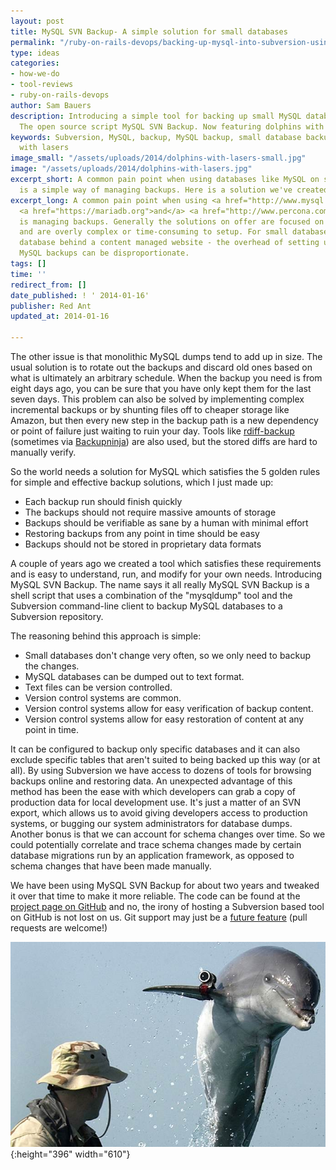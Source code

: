 ```yaml
---
layout: post
title: MySQL SVN Backup- A simple solution for small databases
permalink: "/ruby-on-rails-devops/backing-up-mysql-into-subversion-using-mysql-svn-backup/"
type: ideas
categories:
- how-we-do
- tool-reviews
- ruby-on-rails-devops
author: Sam Bauers
description: Introducing a simple tool for backing up small MySQL databases to Subversion.
  The open source script MySQL SVN Backup. Now featuring dolphins with lasers.
keywords: Subversion, MySQL, backup, MySQL backup, small database backup, dolphin
  with lasers
image_small: "/assets/uploads/2014/dolphins-with-lasers-small.jpg"
image: "/assets/uploads/2014/dolphins-with-lasers.jpg"
excerpt_short: A common pain point when using databases like MySQL on small projects
  is a simple way of managing backups. Here is a solution we've created.
excerpt_long: A common pain point when using <a href="http://www.mysql.com">MySQL</a>
  <a href="https://mariadb.org">and</a> <a href="http://www.percona.com/software">friends</a>
  is managing backups. Generally the solutions on offer are focused on huge databases
  and are overly complex or time-consuming to setup. For small databases - like a
  database behind a content managed website - the overhead of setting up and maintaining
  MySQL backups can be disproportionate.
tags: []
time: ''
redirect_from: []
date_published: ! ' 2014-01-16'
publisher: Red Ant
updated_at: 2014-01-16

---
```

The other issue is that monolithic MySQL dumps tend to add up in size. The usual solution is to rotate out the backups and discard old ones based on what is ultimately an arbitrary schedule. When the backup you need is from eight days ago, you can be sure that you have only kept them for the last seven days. This problem can also be solved by implementing complex incremental backups or by shunting files off to cheaper storage like Amazon, but then every new step in the backup path is a new dependency or point of failure just waiting to ruin your day. Tools like [rdiff-backup](http://www.nongnu.org/rdiff-backup/) (sometimes via [Backupninja](https://labs.riseup.net/code/projects/backupninja)) are also used, but the stored diffs are hard to manually verify.

So the world needs a solution for MySQL which satisfies the 5 golden rules for simple and effective backup solutions, which I just made up:

* Each backup run should finish quickly
* The backups should not require massive amounts of storage
* Backups should be verifiable as sane by a human with minimal effort
* Restoring backups from any point in time should be easy
* Backups should not be stored in proprietary data formats

A couple of years ago we created a tool which satisfies these requirements and is easy to understand, run, and modify for your own needs. Introducing MySQL SVN Backup. The name says it all really MySQL SVN Backup is a shell script that uses a combination of the "mysqldump" tool and the Subversion command-line client to backup MySQL databases to a Subversion repository.

The reasoning behind this approach is simple:

* Small databases don't change very often, so we only need to backup the changes.
* MySQL databases can be dumped out to text format.
* Text files can be version controlled.
* Version control systems are common.
* Version control systems allow for easy verification of backup content.
* Version control systems allow for easy restoration of content at any point in time.

It can be configured to backup only specific databases and it can also exclude specific tables that aren't suited to being backed up this way (or at all). By using Subversion we have access to dozens of tools for browsing backups online and restoring data. An unexpected advantage of this method has been the ease with which developers can grab a copy of production data for local development use. It's just a matter of an SVN export, which allows us to avoid giving developers access to production systems, or bugging our system administrators for database dumps. Another bonus is that we can account for schema changes over time. So we could potentially correlate and trace schema changes made by certain database migrations run by an application framework, as opposed to schema changes that have been made manually.

We have been using MySQL SVN Backup for about two years and tweaked it over that time to make it more reliable. The code can be found at the [project page on GitHub](https://github.com/red-ant/mysql-svn-backup) and no, the irony of hosting a Subversion based tool on GitHub is not lost on us. Git support may just be a [future feature](https://github.com/red-ant/mysql-svn-backup/issues/1) (pull requests are welcome!)

![Dolphins with lasers](/assets/uploads/2014/dolphins-with-lasers.jpg){:height="396" width="610"}